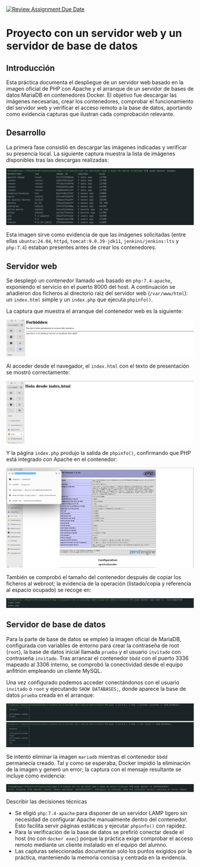 [![Review Assignment Due Date](https://classroom.github.com/assets/deadline-readme-button-22041afd0340ce965d47ae6ef1cefeee28c7c493a6346c4f15d667ab976d596c.svg)](https://classroom.github.com/a/4rO4igdX)
# Proyecto con un servidor web y un servidor de base de datos

## Introducción

Esta práctica documenta el despliegue de un servidor web basado en la imagen oficial de PHP con Apache y el arranque de un servidor de bases de datos MariaDB en contenedores Docker. El objetivo fue descargar las imágenes necesarias, crear los contenedores, comprobar el funcionamiento del servidor web y verificar el acceso remoto a la base de datos, aportando como evidencia capturas que ilustran cada comprobación relevante.

## Desarrollo


La primera fase consistió en descargar las imágenes indicadas y verificar su presencia local. La siguiente captura muestra la lista de imágenes disponibles tras las descargas realizadas:

![Imágenes Docker descargadas](captures/docker_images.png)

Esta imagen sirve como evidencia de que las imágenes solicitadas (entre ellas `ubuntu:24.04`, `httpd`, `tomcat:9.0.39-jdk11`, `jenkins/jenkins:lts` y `php:7.4`) estaban presentes antes de crear los contenedores.

## Servidor web

Se desplegó un contenedor llamado `web` basado en `php:7.4-apache`, exponiendo el servicio en el puerto 8000 del host. A continuación se añadieron dos ficheros al directorio raíz del servidor web (`/var/www/html`): un `index.html` simple y un `index.php` que ejecuta `phpinfo()`.

La captura que muestra el arranque del contenedor web es la siguiente:

![Arranque del contenedor web](captures/run-up_apache-web_server.png)

Al acceder desde el navegador, el `index.html` con el texto de presentación se mostró correctamente:

![Navegador mostrando index.html](captures/index-hmtl_web_output.png)

Y la página `index.php` produjo la salida de `phpinfo()`, confirmando que PHP está integrado con Apache en el contenedor:

![Navegador mostrando phpinfo()](captures/php-info_web_result.png)

También se comprobó el tamaño del contenedor después de copiar los ficheros al webroot; la evidencia de la operación (listado/copia y referencia al espacio ocupado) se recoge en:

![Comprobación tras copiar los ficheros](captures/cp_index-files.png)

## Servidor de base de datos

Para la parte de base de datos se empleó la imagen oficial de MariaDB, configurada con variables de entorno para crear la contraseña de root (`root`), la base de datos inicial llamada `prueba` y el usuario `invitado` con contraseña `invitado`. Tras arrancar el contenedor `bbdd` con el puerto 3336 mapeado al 3306 interno, se comprobó la conectividad desde el equipo anfitrión empleando un cliente MySQL.

Una vez configurado podemos acceder conectándonos con el usuario `invitado` o `root` y ejecutando `SHOW DATABASES;`, donde aparece la base de datos `prueba` creada en el arranque:

![Salida cliente MySQL mostrando la base de datos prueba](captures/db_invitado_user.png)  
![Salida cliente MySQL mostrando la base de datos prueba](captures/db_root_user.png)  



Se intentó eliminar la imagen `mariadb` mientras el contenedor `bbdd` permanecía creado. Tal y como se esperaba, Docker impidió la eliminación de la imagen y generó un error; la captura con el mensaje resultante se incluye como evidencia:

![Error al intentar borrar la imagen mariadb con el contenedor activo](captures/cannot_delet-mariadb_on-started.png)

Describir las decisiones técnicas

- Se eligió `php:7.4-apache` para disponer de un servidor LAMP ligero sin necesidad de configurar Apache manualmente dentro del contenedor. Esto facilita servir páginas estáticas y ejecutar `phpinfo()` con rapidez.
- Para la verificación de la base de datos se prefirió conectar desde el host (no con `docker exec`) porque la práctica exige comprobar el acceso remoto mediante un cliente instalado en el equipo del alumno.
- Las capturas seleccionadas documentan solo los puntos exigidos por la práctica, manteniendo la memoria concisa y centrada en la evidencia.

